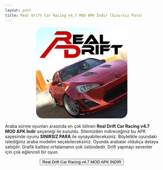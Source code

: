 ```yaml
---
layout: post
title: Real Drift Car Racing v4.7 MOD APK İndir (Sınırsız Para)
---
```


<center>
<img src="/images/realdrift.png" alt="A Word Kelime Oyunu" width="300px"/>
</center>
<p>Araba sürme oyunları arasında en çok bilinen <strong>Real Drift Car Racing v4.7 MOD APK İndir</strong> seçeneği ile sunuldu. Sitemizden indireceğiniz bu APK sayesinde oyunu <strong>SINIRSIZ PARA</strong> ile oynayabileceksiniz. Böylelikle oyundaki istediğiniz araba modelini seçebileceksiniz. Oyunda arabalar oldukça detaya sahiptir. Grafik kalitesi ortalamanın çok üstündedir. Drift yapmayı sevenler için çok eğlenceli bir oyun.
</p>

<center>
<a href="/realdrift.apk" target="_blank"><button class="button3">Real Drift Car Racing v4.7 MOD APK İNDİR</button></a>
</center>
